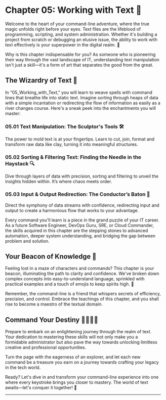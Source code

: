 # Chapter 05: Working with Text 📝

Welcome to the heart of your command-line adventure, where the true magic unfolds right before your eyes. Text files are the lifeblood of programming, scripting, and system administration. Whether it's building a project from scratch or debugging an elusive issue, the ability to work with text effectively is your superpower in the digital realm. 🌟

Why is this chapter indispensable for you? As someone who is pioneering their way through the vast landscape of IT, understanding text manipulation isn't just a skill—it's a form of art that separates the good from the great.

## The Wizardry of Text 🎩

In “05_Working_with_Text,” you will learn to weave spells with command lines that breathe life into static text. Imagine sorting through heaps of data with a simple incantation or redirecting the flow of information as easily as a river changes course. Here's a sneak peek into the enchantments you will master:

### 05.01 Text Manipulation: The Sculptor's Tools 🛠
The power to mold text is at your fingertips. Learn to cut, join, format and transform raw data like clay, turning it into meaningful structures.

### 05.02 Sorting & Filtering Text: Finding the Needle in the Haystack 🔍
Dive through layers of data with precision, sorting and filtering to unveil the insights hidden within. It’s where chaos meets order.

### 05.03 Input & Output Redirection: The Conductor’s Baton 🎼
Direct the symphony of data streams with confidence, redirecting input and output to create a harmonious flow that works to your advantage.

Every command you'll learn is a piece in the grand puzzle of your IT career. As a future Software Engineer, DevOps Guru, SRE, or Cloud Commander, the skills acquired in this chapter are the stepping stones to advanced automation, deeper system understanding, and bridging the gap between problem and solution.

## Your Beacon of Knowledge 🏮

Feeling lost in a maze of characters and commands? This chapter is your beacon, illuminating the path to clarity and confidence. We've broken down complex concepts into easy-to-understand language, sprinkled with practical examples and a touch of emojis to keep spirits high. 🎉

Remember, the command-line is a friend that whispers secrets of efficiency, precision, and control. Embrace the teachings of this chapter, and you shall rise to become a maestro of the textual domain.

## Command Your Destiny 👨‍💻👩‍💻

Prepare to embark on an enlightening journey through the realm of text. Your dedication to mastering these skills will not only make you a formidable administrator but also pave the way towards unlocking limitless creative and professional opportunities. 

Turn the page with the eagerness of an explorer, and let each new command be a treasure you earn on a journey towards crafting your legacy in the tech world.

Ready? Let's dive in and transform your command-line experience into one where every keystroke brings you closer to mastery. The world of text awaits—let's conquer it together! 🚀

---